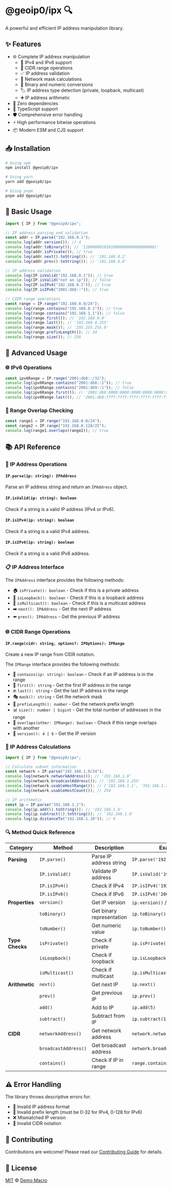 # @geoip0/ipx 🔍

A powerful and efficient IP address manipulation library.

## ✨ Features

- 🌐 Complete IP address manipulation
  - 📍 IPv4 and IPv6 support
  - 🔢 CIDR range operations
  - ✅ IP address validation
  - 🎯 Network mask calculations
  - 🔄 Binary and numeric conversions
  - 🏷️ IP address type detection (private, loopback, multicast)
  - ➕ IP address arithmetic
- 🚀 Zero dependencies
- 📝 TypeScript support
- 🛡️ Comprehensive error handling
- ⚡️ High performance bitwise operations
- 📦 Modern ESM and CJS support

## 📥 Installation

```bash
# Using npm
npm install @geoip0/ipx

# Using yarn
yarn add @geoip0/ipx

# Using pnpm
pnpm add @geoip0/ipx
```

## 🚀 Basic Usage

```typescript
import { IP } from "@geoip0/ipx";

// IP address parsing and validation
const addr = IP.parse("192.168.0.1");
console.log(addr.version()); // 4
console.log(addr.toBinary()); // '11000000101010000000000000000001'
console.log(addr.isPrivate()); // true
console.log(addr.next().toString()); // '192.168.0.2'
console.log(addr.prev().toString()); // '192.168.0.0'

// IP address validation
console.log(IP.isValid("192.168.0.1")); // true
console.log(IP.isValid("not an ip")); // false
console.log(IP.isIPv4("192.168.0.1")); // true
console.log(IP.isIPv6("2001:db8::")); // true

// CIDR range operations
const range = IP.range("192.168.0.0/24");
console.log(range.contains("192.168.0.1")); // true
console.log(range.contains("192.168.1.1")); // false
console.log(range.first()); // '192.168.0.0'
console.log(range.last()); // '192.168.0.255'
console.log(range.mask()); // '255.255.255.0'
console.log(range.prefixLength()); // 24
console.log(range.size()); // 256
```

## 🔧 Advanced Usage

### 🌐 IPv6 Operations

```typescript
const ipv6Range = IP.range("2001:db8::/32");
console.log(ipv6Range.contains("2001:db8::1")); // true
console.log(ipv6Range.contains("2001:db9::1")); // false
console.log(ipv6Range.first()); // '2001:db8:0000:0000:0000:0000:0000:0000'
console.log(ipv6Range.last()); // '2001:db8:ffff:ffff:ffff:ffff:ffff:ffff'
```

### 🔄 Range Overlap Checking

```typescript
const range1 = IP.range("192.168.0.0/24");
const range2 = IP.range("192.168.0.128/25");
console.log(range1.overlaps(range2)); // true
```

## 📚 API Reference

### 🎯 IP Address Operations

#### `IP.parse(ip: string): IPAddress`

Parse an IP address string and return an `IPAddress` object.

#### `IP.isValid(ip: string): boolean`

Check if a string is a valid IP address (IPv4 or IPv6).

#### `IP.isIPv4(ip: string): boolean`

Check if a string is a valid IPv4 address.

#### `IP.isIPv6(ip: string): boolean`

Check if a string is a valid IPv6 address.

### 📋 IP Address Interface

The `IPAddress` interface provides the following methods:

- 🏠 `isPrivate(): boolean` - Check if this is a private address
- 🔄 `isLoopback(): boolean` - Check if this is a loopback address
- 📡 `isMulticast(): boolean` - Check if this is a multicast address
- ➡️ `next(): IPAddress` - Get the next IP address
- ⬅️ `prev(): IPAddress` - Get the previous IP address

### 🌐 CIDR Range Operations

#### `IP.range(cidr: string, options?: IPOptions): IPRange`

Create a new IP range from CIDR notation.

The `IPRange` interface provides the following methods:

- 🎯 `contains(ip: string): boolean` - Check if an IP address is in the range
- 🏁 `first(): string` - Get the first IP address in the range
- 🔚 `last(): string` - Get the last IP address in the range
- 🎭 `mask(): string` - Get the network mask
- 📏 `prefixLength(): number` - Get the network prefix length
- 📊 `size(): number | bigint` - Get the total number of addresses in the range
- 🔄 `overlaps(other: IPRange): boolean` - Check if this range overlaps with another
- 📍 `version(): 4 | 6` - Get the IP version

### 🧮 IP Address Calculations

```typescript
import { IP } from "@geoip0/ipx";

// Calculate subnet information
const network = IP.parse("192.168.1.0/24");
console.log(network.networkAddress()); // '192.168.1.0'
console.log(network.broadcastAddress()); // '192.168.1.255'
console.log(network.usableHostRange()); // ['192.168.1.1', '192.168.1.254']
console.log(network.usableHostCount()); // 254

// IP arithmetic
const ip = IP.parse("192.168.1.1");
console.log(ip.add(5).toString()); // '192.168.1.6'
console.log(ip.subtract(1).toString()); // '192.168.1.0'
console.log(ip.distanceTo("192.168.1.10")); // 9
```

### 🔍 Method Quick Reference

| Category        | Method               | Description               | Example                         |
| --------------- | -------------------- | ------------------------- | ------------------------------- |
| **Parsing**     | `IP.parse()`         | Parse IP address string   | `IP.parse('192.168.0.1')`       |
|                 | `IP.isValid()`       | Validate IP address       | `IP.isValid('192.168.0.1')`     |
|                 | `IP.isIPv4()`        | Check if IPv4             | `IP.isIPv4('192.168.0.1')`      |
|                 | `IP.isIPv6()`        | Check if IPv6             | `IP.isIPv6('2001:db8::')`       |
| **Properties**  | `version()`          | Get IP version            | `ip.version()` // 4 or 6        |
|                 | `toBinary()`         | Get binary representation | `ip.toBinary()`                 |
|                 | `toNumber()`         | Get numeric value         | `ip.toNumber()`                 |
| **Type Checks** | `isPrivate()`        | Check if private          | `ip.isPrivate()`                |
|                 | `isLoopback()`       | Check if loopback         | `ip.isLoopback()`               |
|                 | `isMulticast()`      | Check if multicast        | `ip.isMulticast()`              |
| **Arithmetic**  | `next()`             | Get next IP               | `ip.next()`                     |
|                 | `prev()`             | Get previous IP           | `ip.prev()`                     |
|                 | `add()`              | Add to IP                 | `ip.add(5)`                     |
|                 | `subtract()`         | Subtract from IP          | `ip.subtract(1)`                |
| **CIDR**        | `networkAddress()`   | Get network address       | `network.networkAddress()`      |
|                 | `broadcastAddress()` | Get broadcast address     | `network.broadcastAddress()`    |
|                 | `contains()`         | Check if IP in range      | `range.contains('192.168.0.1')` |

## ⚠️ Error Handling

The library throws descriptive errors for:

- 🚫 Invalid IP address format
- 📏 Invalid prefix length (must be 0-32 for IPv4, 0-128 for IPv6)
- ❌ Mismatched IP version
- 🚫 Invalid CIDR notation

## 🤝 Contributing

Contributions are welcome! Please read our [Contributing Guide](../../CONTRIBUTING.md) for details.

## 📄 License

[MIT](LICENSE) © [Demo Macro](https://imst.xyz/)
